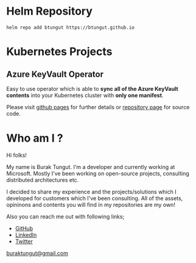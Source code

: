 # Helm Repository
```
helm repo add btungut https://btungut.github.io
```

# Kubernetes Projects
## Azure KeyVault Operator
Easy to use operator which is able to **sync all of the Azure KeyVault contents** into your Kubernetes cluster with **only one manifest**. 

Please visit [github pages](https://btungut.github.io/azure-keyvault-secret-operator/) for further details or [repository page]([https://link](https://github.com/btungut/azure-keyvault-secret-operator)) for source code.

# Who am I ?
Hi folks! 

My name is Burak Tungut. I'm a developer and currently working at Microsoft. Mostly I've been working on open-source projects, consulting distributed architectures etc. 

I decided to share my experience and the projects/solutions which I developed for customers which I've been consulting. All of the assets, opininons and contents you will find in my repositories are my own! 

Also you can reach me out with following links;
- [GitHub](https://github.com/btungut)
- [LinkedIn](https://www.linkedin.com/in/btungut/)
- [Twitter](https://twitter.com/btungut)

buraktungut@gmail.com